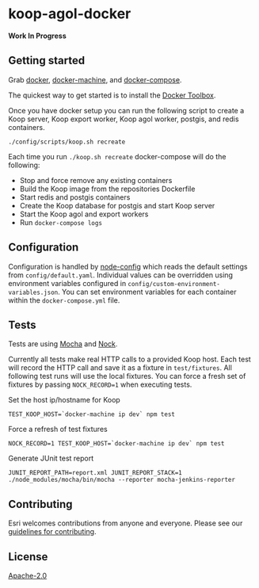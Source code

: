 # koop-agol-docker

**Work In Progress**

## Getting started

Grab [docker](https://www.docker.com/toolbox), [docker-machine](https://docs.docker.com/machine/install-machine/), and [docker-compose](https://docs.docker.com/machine/install-machine/).

The quickest way to get started is to install the [Docker Toolbox](https://www.docker.com/toolbox).

Once you have docker setup you can run the following script to create a Koop server, Koop export worker, Koop agol worker, postgis, and redis containers.

```
./config/scripts/koop.sh recreate
```

Each time you run `./koop.sh recreate` docker-compose will do the following:

* Stop and force remove any existing containers
* Build the Koop image from the repositories Dockerfile
* Start redis and postgis containers 
* Create the Koop database for postgis and start Koop server
* Start the Koop agol and export workers
* Run `docker-compose logs`

## Configuration

Configuration is handled by [node-config](https://github.com/lorenwest/node-config) which reads the default settings from `config/default.yaml`. Individual values can be overridden using environment variables configured in `config/custom-environment-variables.json`. You can set environment variables for each container within the `docker-compose.yml` file.

## Tests

Tests are using [Mocha](https://github.com/mochajs/mocha) and [Nock](https://github.com/pgte/nock). 

Currently all tests make real HTTP calls to a provided Koop host. Each test will record the HTTP call and save it as a fixture in `test/fixtures`. All following test runs will use the local fixtures. You can force a fresh set of fixtures by passing `NOCK_RECORD=1` when executing tests.

Set the host ip/hostname for Koop
```
TEST_KOOP_HOST=`docker-machine ip dev` npm test
```

Force a refresh of test fixtures
```
NOCK_RECORD=1 TEST_KOOP_HOST=`docker-machine ip dev` npm test
```

Generate JUnit test report
```
JUNIT_REPORT_PATH=report.xml JUNIT_REPORT_STACK=1 ./node_modules/mocha/bin/mocha --reporter mocha-jenkins-reporter
```

## Contributing

Esri welcomes contributions from anyone and everyone. Please see our [guidelines for contributing](https://github.com/Esri/contributing).

## License

[Apache-2.0](LICENSE.md)

